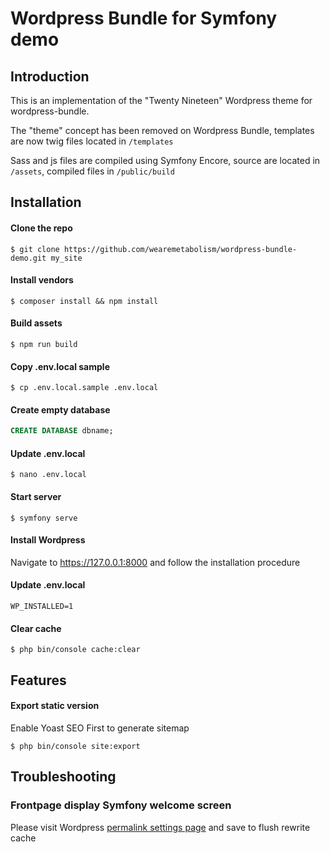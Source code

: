 # Wordpress Bundle for Symfony demo

## Introduction

This is an implementation of the "Twenty Nineteen" Wordpress theme for wordpress-bundle.

The "theme" concept has been removed on Wordpress Bundle, templates are now twig files located in `/templates`

Sass and js files are compiled using Symfony Encore, source are located in `/assets`, compiled files in `/public/build`

## Installation

#### Clone the repo

```shell
$ git clone https://github.com/wearemetabolism/wordpress-bundle-demo.git my_site
```

#### Install vendors

```shell
$ composer install && npm install
```

#### Build assets

```shell
$ npm run build
```

#### Copy .env.local sample

```shell
$ cp .env.local.sample .env.local
```

#### Create empty database

```sql
CREATE DATABASE dbname;
```

#### Update .env.local

```shell
$ nano .env.local
```

#### Start server

```shell
$ symfony serve
```

#### Install Wordpress

Navigate to https://127.0.0.1:8000 and follow the installation procedure

#### Update .env.local

```dotenv
WP_INSTALLED=1
```

#### Clear cache

```shell
$ php bin/console cache:clear
```

## Features

#### Export static version

Enable Yoast SEO First to generate sitemap

```shell
$ php bin/console site:export
```

## Troubleshooting

### Frontpage display Symfony welcome screen

Please visit Wordpress [permalink settings page](https://127.0.0.1:8000/edition/wp-admin/options-permalink.php) and save to flush rewrite cache